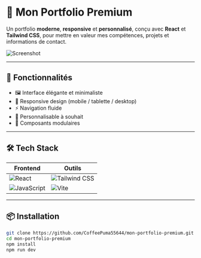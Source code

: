 # 💼 Mon Portfolio Premium

Un portfolio **moderne**, **responsive** et **personnalisé**, conçu avec **React** et **Tailwind CSS**, pour mettre en valeur mes compétences, projets et informations de contact.

![Screenshot](https://media.ouest-france.fr/v1/pictures/MjAyMzAzZGFhMjg0YmY3ZjQ3YmIzNzAzOGI0NTIzZDJkMGU5MGQ?width=1260&height=708&focuspoint=50%2C25&cropresize=1&client_id=bpeditorial&sign=d392585483d2eb51c2ab81172a5a9ee339b12baf8256925cea1a4acbfda7eaa2) <!-- Remplace par un vrai screenshot si tu veux -->

---

## 🚀 Fonctionnalités

- 🖼️ Interface élégante et minimaliste
- 📱 Responsive design (mobile / tablette / desktop)
- ⚡ Navigation fluide
- 🎨 Personnalisable à souhait
- 🧩 Composants modulaires

---

## 🛠️ Tech Stack

| Frontend                                                                                                          | Outils                                                                                                                 |
| ----------------------------------------------------------------------------------------------------------------- | ---------------------------------------------------------------------------------------------------------------------- |
| ![React](https://img.shields.io/badge/React-20232A?style=for-the-badge&logo=react&logoColor=61DAFB)               | ![Tailwind CSS](https://img.shields.io/badge/TailwindCSS-38B2AC?style=for-the-badge&logo=tailwind-css&logoColor=white) |
| ![JavaScript](https://img.shields.io/badge/JavaScript-F7DF1E?style=for-the-badge&logo=javascript&logoColor=black) | ![Vite](https://img.shields.io/badge/Vite-646CFF?style=for-the-badge&logo=vite&logoColor=white)                        |

---

## 📦 Installation

```bash
git clone https://github.com/CoffeePuma55644/mon-portfolio-premium.git
cd mon-portfolio-premium
npm install
npm run dev
```
